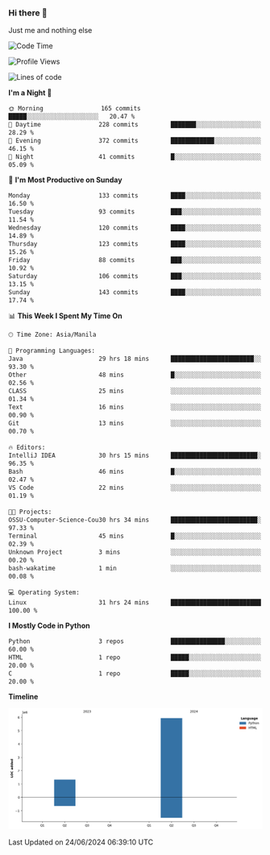 ### Hi there 👋

Just me and nothing else


<!--START_SECTION:waka-->
![Code Time](http://img.shields.io/badge/Code%20Time-430%20hrs%2045%20mins-blue)

![Profile Views](http://img.shields.io/badge/Profile%20Views-26-blue)

![Lines of code](https://img.shields.io/badge/From%20Hello%20World%20I%27ve%20Written-7.3%20million%20lines%20of%20code-blue)

**I'm a Night 🦉** 

```text
🌞 Morning                165 commits         █████░░░░░░░░░░░░░░░░░░░░   20.47 % 
🌆 Daytime                228 commits         ███████░░░░░░░░░░░░░░░░░░   28.29 % 
🌃 Evening                372 commits         ████████████░░░░░░░░░░░░░   46.15 % 
🌙 Night                  41 commits          █░░░░░░░░░░░░░░░░░░░░░░░░   05.09 % 
```
📅 **I'm Most Productive on Sunday** 

```text
Monday                   133 commits         ████░░░░░░░░░░░░░░░░░░░░░   16.50 % 
Tuesday                  93 commits          ███░░░░░░░░░░░░░░░░░░░░░░   11.54 % 
Wednesday                120 commits         ████░░░░░░░░░░░░░░░░░░░░░   14.89 % 
Thursday                 123 commits         ████░░░░░░░░░░░░░░░░░░░░░   15.26 % 
Friday                   88 commits          ███░░░░░░░░░░░░░░░░░░░░░░   10.92 % 
Saturday                 106 commits         ███░░░░░░░░░░░░░░░░░░░░░░   13.15 % 
Sunday                   143 commits         ████░░░░░░░░░░░░░░░░░░░░░   17.74 % 
```


📊 **This Week I Spent My Time On** 

```text
🕑︎ Time Zone: Asia/Manila

💬 Programming Languages: 
Java                     29 hrs 18 mins      ███████████████████████░░   93.30 % 
Other                    48 mins             █░░░░░░░░░░░░░░░░░░░░░░░░   02.56 % 
CLASS                    25 mins             ░░░░░░░░░░░░░░░░░░░░░░░░░   01.34 % 
Text                     16 mins             ░░░░░░░░░░░░░░░░░░░░░░░░░   00.90 % 
Git                      13 mins             ░░░░░░░░░░░░░░░░░░░░░░░░░   00.70 % 

🔥 Editors: 
IntelliJ IDEA            30 hrs 15 mins      ████████████████████████░   96.35 % 
Bash                     46 mins             █░░░░░░░░░░░░░░░░░░░░░░░░   02.47 % 
VS Code                  22 mins             ░░░░░░░░░░░░░░░░░░░░░░░░░   01.19 % 

🐱‍💻 Projects: 
OSSU-Computer-Science-Cou30 hrs 34 mins      ████████████████████████░   97.33 % 
Terminal                 45 mins             █░░░░░░░░░░░░░░░░░░░░░░░░   02.39 % 
Unknown Project          3 mins              ░░░░░░░░░░░░░░░░░░░░░░░░░   00.20 % 
bash-wakatime            1 min               ░░░░░░░░░░░░░░░░░░░░░░░░░   00.08 % 

💻 Operating System: 
Linux                    31 hrs 24 mins      █████████████████████████   100.00 % 
```

**I Mostly Code in Python** 

```text
Python                   3 repos             ███████████████░░░░░░░░░░   60.00 % 
HTML                     1 repo              █████░░░░░░░░░░░░░░░░░░░░   20.00 % 
C                        1 repo              █████░░░░░░░░░░░░░░░░░░░░   20.00 % 
```



**Timeline**

![Lines of Code chart](https://raw.githubusercontent.com/brutist/brutist/main/assets/bar_graph.png)


 Last Updated on 24/06/2024 06:39:10 UTC
<!--END_SECTION:waka-->

